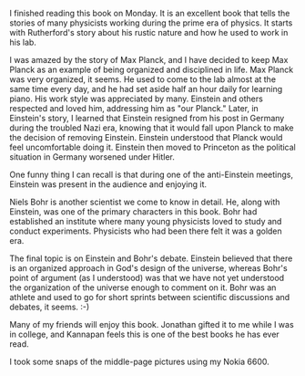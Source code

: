 I finished reading this book on Monday. It is an excellent book that tells the
stories of many physicists working during the prime era of physics. It starts
with Rutherford's story about his rustic nature and how he used to work in his
lab.

I was amazed by the story of Max Planck, and I have decided to keep Max Planck
as an example of being organized and disciplined in life. Max Planck was very
organized, it seems. He used to come to the lab almost at the same time every
day, and he had set aside half an hour daily for learning piano. His work style
was appreciated by many. Einstein and others respected and loved him, addressing
him as "our Planck." Later, in Einstein's story, I learned that Einstein
resigned from his post in Germany during the troubled Nazi era, knowing that it
would fall upon Planck to make the decision of removing Einstein. Einstein
understood that Planck would feel uncomfortable doing it. Einstein then moved to
Princeton as the political situation in Germany worsened under Hitler.

One funny thing I can recall is that during one of the anti-Einstein meetings,
Einstein was present in the audience and enjoying it.

Niels Bohr is another scientist we come to know in detail. He, along with
Einstein, was one of the primary characters in this book. Bohr had established
an institute where many young physicists loved to study and conduct experiments.
Physicists who had been there felt it was a golden era.

The final topic is on Einstein and Bohr's debate. Einstein believed that there
is an organized approach in God's design of the universe, whereas Bohr's point
of argument (as I understood) was that we have not yet understood the
organization of the universe enough to comment on it. Bohr was an athlete and
used to go for short sprints between scientific discussions and debates, it
seems. :-)

Many of my friends will enjoy this book. Jonathan gifted it to me while I was in
college, and Kannapan feels this is one of the best books he has ever read.

I took some snaps of the middle-page pictures using my Nokia 6600.